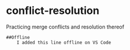 # conflict-resolution
Practicing merge conflicts and resolution thereof

    ##Offline 
        I added this line offline on VS Code